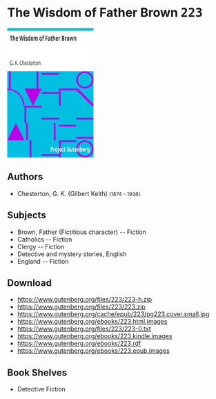 # The Wisdom of Father Brown <kbd>223</kbd>

![](./cover.medium.jpg "")

## Authors


 - Chesterton, G. K. (Gilbert Keith) <small>(1874 - 1936)</small>

## Subjects


 - Brown, Father (Fictitious character) -- Fiction
 - Catholics -- Fiction
 - Clergy -- Fiction
 - Detective and mystery stories, English
 - England -- Fiction

## Download


 - https://www.gutenberg.org/files/223/223-h.zip
 - https://www.gutenberg.org/files/223/223.zip
 - https://www.gutenberg.org/cache/epub/223/pg223.cover.small.jpg
 - https://www.gutenberg.org/ebooks/223.html.images
 - https://www.gutenberg.org/files/223/223-0.txt
 - https://www.gutenberg.org/ebooks/223.kindle.images
 - https://www.gutenberg.org/ebooks/223.rdf
 - https://www.gutenberg.org/ebooks/223.epub.images

## Book Shelves


 - Detective Fiction
